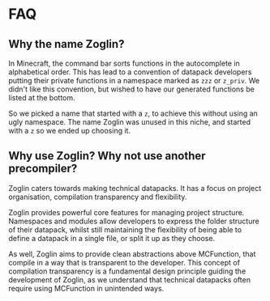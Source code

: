 # FAQ

## Why the name Zoglin?
In Minecraft, the command bar sorts functions in the autocomplete in alphabetical
order. This has lead to a convention of datapack developers putting their private
functions in a namespace marked as `zzz` or `z_priv`. We didn't like this
convention, but wished to have our generated functions be listed at the bottom.

So we picked a name that started with a `z`, to achieve this without using an
ugly namespace. The name Zoglin was unused in this niche, and started with a
`z` so we ended up choosing it.

## Why use Zoglin? Why not use another precompiler?
Zoglin caters towards making technical datapacks. It has a focus on project
organisation, compilation transparency and flexibility.

Zoglin provides powerful core features for managing project structure. Namespaces and modules allow developers to express the folder structure of their
datapack, whilst still maintaining the flexibility of being able to define a
datapack in a single file, or split it up as they choose.

As well, Zoglin aims to provide clean abstractions above MCFunction, that compile
in a way that is transparent to the developer. This concept of compilation
transparency is a fundamental design principle guiding the development of Zoglin,
as we understand that technical datapacks often require using MCFunction in
unintended ways.